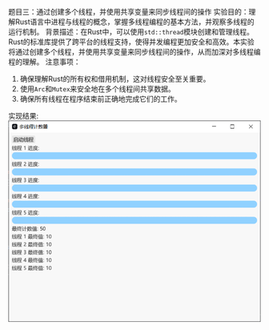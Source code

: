 题目三：通过创建多个线程，并使用共享变量来同步线程间的操作
实验目的：理解Rust语言中进程与线程的概念，掌握多线程编程的基本方法，并观察多线程的运行机制。
背景描述：在Rust中，可以使用`std::thread`模块创建和管理线程。Rust的标准库提供了跨平台的线程支持，使得并发编程更加安全和高效。本实验将通过创建多个线程，并使用共享变量来同步线程间的操作，从而加深对多线程编程的理解。
注意事项：
1. 确保理解Rust的所有权和借用机制，这对线程安全至关重要。
2. 使用`Arc`和`Mutex`来安全地在多个线程间共享数据。
3. 确保所有线程在程序结束前正确地完成它们的工作。

实现结果:
![image](result.png)
```rust